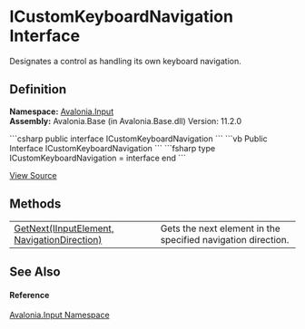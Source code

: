 # ICustomKeyboardNavigation Interface


Designates a control as handling its own keyboard navigation.



## Definition
**Namespace:** <a href="N_Avalonia_Input">Avalonia.Input</a>  
**Assembly:** Avalonia.Base (in Avalonia.Base.dll) Version: 11.2.0

<Tabs groupId="api-code-preview">
<TabItem value="csharp" label="C#">
```csharp
public interface ICustomKeyboardNavigation
```
</TabItem>
<TabItem value="vb" label="VB">
```vb
Public Interface ICustomKeyboardNavigation
```
</TabItem>
<TabItem value="fsharp" label="F#">
```fsharp
type ICustomKeyboardNavigation = interface end
```
</TabItem>
</Tabs>



<a href="https://github.com/AvaloniaUI/Avalonia/tree/master/src/Avalonia.Base/Input/ICustomKeyboardNavigation.cs" title="View the source code">View Source</a>



## Methods
<table>
<tr>
<td><a href="M_Avalonia_Input_ICustomKeyboardNavigation_GetNext">GetNext(IInputElement, NavigationDirection)</a></td>
<td>Gets the next element in the specified navigation direction.</td>
</tr>
</table>

## See Also


#### Reference
<a href="N_Avalonia_Input">Avalonia.Input Namespace</a>  

